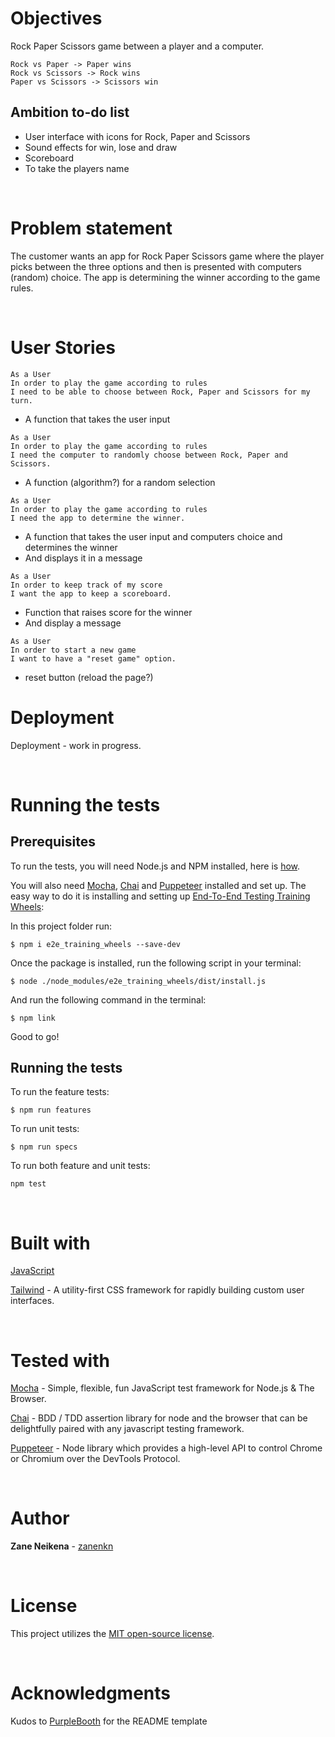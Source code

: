 # Objectives
Rock Paper Scissors game between a player and a computer.

```
Rock vs Paper -> Paper wins
Rock vs Scissors -> Rock wins
Paper vs Scissors -> Scissors win
```

## Ambition to-do list
* User interface with icons for Rock, Paper and Scissors
* Sound effects for win, lose and draw
* Scoreboard
* To take the players name

<br>

# Problem statement
The customer wants an app for Rock Paper Scissors game where the player picks between the three options and then is presented with computers (random) choice. The app is determining the winner according to the game rules.

<br>

# User Stories
```
As a User
In order to play the game according to rules
I need to be able to choose between Rock, Paper and Scissors for my turn.
```
* A function that takes the user input

```
As a User
In order to play the game according to rules
I need the computer to randomly choose between Rock, Paper and Scissors.
```
* A function (algorithm?) for a random selection


```
As a User
In order to play the game according to rules
I need the app to determine the winner.
```
* A function that takes the user input and computers choice and determines the winner
* And displays it in a message

```
As a User
In order to keep track of my score
I want the app to keep a scoreboard.
```
* Function that raises score for the winner
* And display a message

```
As a User
In order to start a new game
I want to have a "reset game" option.
```
* reset button (reload the page?)



# Deployment

Deployment - work in progress.

<br>

# Running the tests

## Prerequisites
To run the tests, you will need Node.js and NPM installed, here is [how](https://docs.npmjs.com/downloading-and-installing-node-js-and-npm).

You will also need [Mocha](https://www.npmjs.com/package/mocha), [Chai](https://www.npmjs.com/package/chai) and [Puppeteer](https://www.npmjs.com/package/puppeteer) installed and set up. The easy way to do it is installing and setting up [End-To-End Testing Training Wheels](https://www.npmjs.com/package/e2e_training_wheels):

In this project folder run:
```
$ npm i e2e_training_wheels --save-dev
```

Once the package is installed, run the following script in your terminal:
```
$ node ./node_modules/e2e_training_wheels/dist/install.js
```
And run the following command in the terminal:
```
$ npm link
```

Good to go!

## Running the tests

To run the feature tests:
```
$ npm run features
```
To run unit tests:
```
$ npm run specs
```
To run both feature and unit tests: 
```
npm test
```

<br>

# Built with

[JavaScript](https://developer.mozilla.org/en-US/docs/Web/JavaScript)

[Tailwind](https://tailwindcss.com/docs/what-is-tailwind/) - A utility-first CSS framework for rapidly building custom user interfaces.

<br>

# Tested with

[Mocha](https://www.npmjs.com/package/mocha) - Simple, flexible, fun JavaScript test framework for Node.js & The Browser. 

[Chai](https://www.npmjs.com/package/chai) - BDD / TDD assertion library for node and the browser that can be delightfully paired with any javascript testing framework. 

[Puppeteer](https://www.npmjs.com/package/puppeteer) - Node library which provides a high-level API to control Chrome or Chromium over the DevTools Protocol. 

<br>

# Author

**Zane Neikena** - [zanenkn](https://github.com/zanenkn)

<br>

# License

This project utilizes the [MIT open-source license](https://opensource.org/licenses/MIT).

<br>

# Acknowledgments

Kudos to [PurpleBooth](https://gist.github.com/PurpleBooth/109311bb0361f32d87a2) for the README template 


